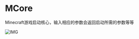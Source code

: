 MCore
=====

Minecraft游戏启动核心，输入相应的参数会返回启动所需的参数等等

![IMG](http://s29.postimg.org/mll8ytojp/Deepin_Screenshot20140621160133.png)
